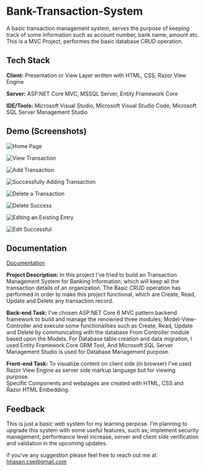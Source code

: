 
# Bank-Transaction-System

A basic transaction management system, 
serves the purpose of keeping track of some information such as account number, bank name, amount etc.
This is a MVC Project, performes the basic database CRUD operation.


## Tech Stack

**Client:** Presentation or View Layer written with HTML, CSS, Razor View Engine

**Server:** ASP.NET Core MVC, MSSQL Server, Entity Framework Core

**IDE/Tools:** Microsoft Visual Studio, Microsoft Visual Studio Code, Microsoft SQL Server Management Studio

## Demo (Screenshots)

![Home Page](https://github.com/h-Hasib/Bank-Transaction/blob/main/Screenshots/1.PNG)

![View Transaction](https://github.com/h-Hasib/Bank-Transaction/blob/main/Screenshots/2.PNG)

![Add Transaction](https://github.com/h-Hasib/Bank-Transaction/blob/main/Screenshots/3.PNG)

![Successfully Adding Transaction](https://github.com/h-Hasib/Bank-Transaction/blob/main/Screenshots/4.PNG)

![Delete a Transaction](https://github.com/h-Hasib/Bank-Transaction/blob/main/Screenshots/5.PNG)

![Delete Success](https://github.com/h-Hasib/Bank-Transaction/blob/main/Screenshots/6.PNG)

![Editing an Existing Entry](https://github.com/h-Hasib/Bank-Transaction/blob/main/Screenshots/7.PNG)

![Edit Successful](https://github.com/h-Hasib/Bank-Transaction/blob/main/Screenshots/8.PNG)
## Documentation

[Documentation](https://linktodocumentation)

**Project Description:** In this project I've tried to build an Transaction Management System for Banking Information, which will keep all the transaction details of an organization.
The Basic CRUD operation has performed in order to make this project functional, which are Create, Read, Update and Delete any transaction record.

**Back-end Task:** I've chosen ASP.NET Core 6 MVC pattern backend framework to build and manage the renowned three modules; Model-View-Controller and execute some functionalities such as Create, Read, Update and Delete by communicating with the database From Controller module based upon the Models.
For Database table creation and data migration, I used Entity Framework Core ORM Tool, And Microsoft SQL Server Management Studio is used for Database Management purpose.

**Front-end Task:** To visualize content on client side (in browser) I've used Razor View Engine as server side markup language but for viewing purpose.  
Specific Components and webpages are created with HTML, CSS and Razor HTML Embedding.
## Feedback

This is just a basic web system for my learning perpose.
I'm planning to upgrade this system with some useful features, such as; implement security management, performance level increase, server and client side verification and validation in the upcoming updates. 

if you've any suggestion please feel free to reach out me at hhasan.cse@gmail.com